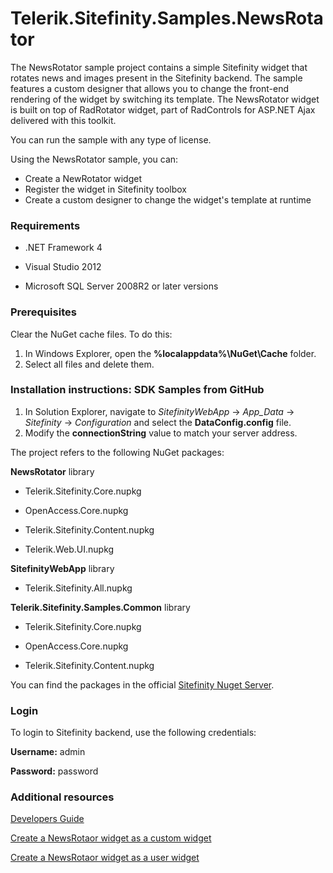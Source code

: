 Telerik.Sitefinity.Samples.NewsRotator
======================================

The NewsRotator sample project contains a simple Sitefinity widget that rotates news and images present in the Sitefinity backend. The sample features a custom designer that allows you to change the front-end rendering of the widget by switching its template. The NewsRotator widget is built on top of RadRotator widget, part of RadControls for ASP.NET Ajax delivered with this toolkit.

You can run the sample with any type of license. 

Using the NewsRotator sample, you can:

* Create a NewRotator widget
* Register the widget in Sitefinity toolbox
* Create a custom designer to change the widget's template at runtime


### Requirements

* .NET Framework 4

* Visual Studio 2012

* Microsoft SQL Server 2008R2 or later versions

### Prerequisites

Clear the NuGet cache files. To do this:

1. In Windows Explorer, open the **%localappdata%\NuGet\Cache** folder.
2. Select all files and delete them.


### Installation instructions: SDK Samples from GitHub


1. In Solution Explorer, navigate to _SitefinityWebApp_ -> *App_Data* -> _Sitefinity_ -> _Configuration_ and select the **DataConfig.config** file. 
2. Modify the **connectionString** value to match your server address.

The project refers to the following NuGet packages:

**NewsRotator** library

* Telerik.Sitefinity.Core.nupkg

* OpenAccess.Core.nupkg

* Telerik.Sitefinity.Content.nupkg

* Telerik.Web.UI.nupkg

**SitefinityWebApp** library

* Telerik.Sitefinity.All.nupkg

**Telerik.Sitefinity.Samples.Common** library

* Telerik.Sitefinity.Core.nupkg

* OpenAccess.Core.nupkg

* Telerik.Sitefinity.Content.nupkg

You can find the packages in the official [Sitefinity Nuget Server](http://nuget.sitefinity.com).



### Login

To login to Sitefinity backend, use the following credentials: 

**Username:** admin

**Password:** password

### Additional resources

[Developers Guide](http://www.sitefinity.com/documentation/documentationarticles/developers-guide)

[Create a NewsRotaor widget as a custom widget](http://www.sitefinity.com/documentation/documentationarticles/developers-guide/how-to/how-to-create-a-newsrotator-control/creating-the-newsrotator-as-a-custom-control)

[Create a NewsRotaor widget as a user widget](http://www.sitefinity.com/documentation/documentationarticles/developers-guide/how-to/how-to-create-a-newsrotator-control/creating-the-newsrotator-as-a-user-control)

